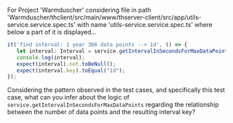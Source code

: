 For Project 'Warmduscher' considering file in path 'Warmduscher/thclient/src/main/www/thserver-client/src/app/utils-service.service.spec.ts' with name 'utils-service.service.spec.ts' where below a part of it is displayed...

```typescript
it('find interval: 1 year 366 data points --> 1d', () => {
   let interval: Interval = service.getIntervalInSecondsForMaxDataPoints(366, new Date(2021, 1, 1), new Date(2022, 1, 1));
   console.log(interval);
   expect(interval).not.toBeNull();
   expect(interval.key).toEqual("1d");
});
```

Considering the pattern observed in the test cases, and specifically this test case, what can you infer about the logic of `service.getIntervalInSecondsForMaxDataPoints` regarding the relationship between the number of data points and the resulting interval key?